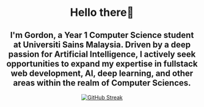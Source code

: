<h1 align = "center">
    Hello there🤘
</h1>

<h2 align = "center">
    I'm Gordon, a Year 1 Computer Science student at Universiti Sains Malaysia. Driven by a deep passion for Artificial Intelligence, I actively seek opportunities to expand my expertise in fullstack web development, AI, deep learning, and other areas within the realm of Computer Sciences.
</h2>

<div align = "center">
    <a href="https://git.io/streak-stats"><img src="https://streak-stats.demolab.com?user=ccchaigordon&theme=dark" alt="GitHub Streak" /></a>
</div>
